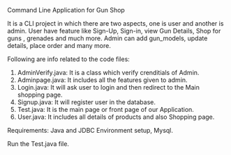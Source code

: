 Command Line Application for Gun Shop

It is a CLI project in which there are two aspects, one is user and another is admin.
User have feature like Sign-Up, Sign-in, view Gun Details, Shop for guns , grenades  and much more.
Admin can add gun_models, update details, place order and many more.

Following are info related to the code files:
1) AdminVerify.java: It is a class which verify crenditials of Admin.
2) Adminpage.java: It includes all the features given to admin.
3) Login.java: It will ask user to login and then redirect to the Main shopping page.
4) Signup.java: It will register user in the database.
5) Test.java: It is the main page or front page of our Application.
6) User.java: It includes all details of products and also Shopping page.

Requirements: 
Java and JDBC Environment setup, Mysql.

Run the Test.java file. 


